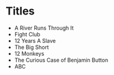 # Titles

- A River Runs Through It
- Fight Club
- 12 Years A Slave
- The Big Short
- 12 Monkeys
- The Curious Case of Benjamin Button
- ABC

